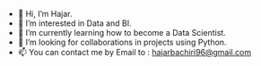 - 👋 Hi, I’m Hajar.
- 👀 I’m interested in Data and BI.
- 🌱 I’m currently learning how to become a Data Scientist.
- 💞️ I’m looking for collaborations in projects using Python. 
- 📫 You can contact me by Email to : hajarbachiri96@gmail.com

<!---
HajarB96/HajarB96 is a ✨ special ✨ repository because its `README.md` (this file) appears on your GitHub profile.
You can click the Preview link to take a look at your changes.
--->
